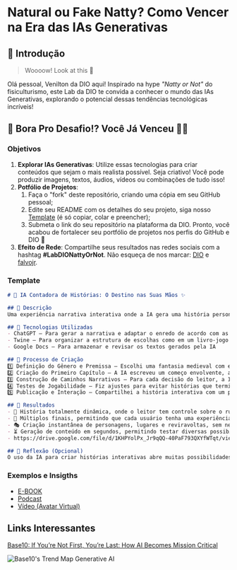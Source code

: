 # Natural ou Fake Natty? Como Vencer na Era das IAs Generativas

## 🚀 Introdução

> Woooow! Look at this 👀

Olá pessoal, Venilton da DIO aqui! Inspirado na hype _"Natty or Not"_ do fisiculturismo, este Lab da DIO te convida a conhecer o mundo das IAs Generativas, explorando o potencial dessas tendências tecnológicas incríveis!

## 🎯 Bora Pro Desafio!? Você Já Venceu 💪🤓

### Objetivos

1. **Explorar IAs Generativas**: Utilize essas tecnologias para criar conteúdos que sejam o mais realista possível. Seja criativo! Você pode produzir imagens, textos, áudios, vídeos ou combinações de tudo isso!
1. **Potfólio de Projetos**:
    1. Faça o "fork" deste repositório, criando uma cópia em seu GitHub pessoal;
    2. Edite seu README com os detalhes do seu projeto, siga nosso [Template](#template) (é só copiar, colar e preencher);
    3. Submeta o link do seu repositório na plataforma da DIO. Pronto, você acabou de fortalecer seu portfólio de projetos nos perfis do GitHub e DIO 🚀
1. **Efeito de Rede**: Compartilhe seus resultados nas redes sociais com a hashtag **#LabDIONattyOrNot**. Não esqueça de nos marcar: [DIO](https://www.linkedin.com/school/dio-makethechange) e [falvojr](https://www.linkedin.com/in/falvojr).

### Template

```markdown
# 📖 IA Contadora de Histórias: O Destino nas Suas Mãos ✨

## 📒 Descrição
Uma experiência narrativa interativa onde a IA gera uma história personalizada em tempo real. O leitor toma decisões ao longo da aventura, e a IA adapta o enredo com base nas escolhas. O objetivo foi testar o potencial da IA generativa de texto para criar histórias dinâmicas e imersivas, sem necessidade de um roteirista humano.

## 🤖 Tecnologias Utilizadas
- ChatGPT – Para gerar a narrativa e adaptar o enredo de acordo com as escolhas do leitor  
- Twine – Para organizar a estrutura de escolhas como em um livro-jogo  
- Google Docs – Para armazenar e revisar os textos gerados pela IA  

## 🧐 Processo de Criação
1️⃣ Definição do Gênero e Premissa – Escolhi uma fantasia medieval com elementos de mistério.  
2️⃣ Criação do Primeiro Capítulo – A IA escreveu um começo envolvente, apresentando o protagonista e o universo.  
3️⃣ Construção de Caminhos Narrativos – Para cada decisão do leitor, a IA gerava diferentes desdobramentos.  
4️⃣ Testes de Jogabilidade – Fiz ajustes para evitar histórias que terminassem muito rápido ou sem coerência.  
5️⃣ Publicação e Interação – Compartilhei a história interativa com um pequeno grupo de amigos para testar a imersão.  

## 🚀 Resultados
- 📜 História totalmente dinâmica, onde o leitor tem controle sobre o rumo dos acontecimentos  
- 🔀 Múltiplos finais, permitindo que cada usuário tenha uma experiência única  
- 🎭 Criação instantânea de personagens, lugares e reviravoltas, sem necessidade de um roteiro fechado  
- ⏳ Geração de conteúdo em segundos, permitindo testar diversas possibilidades narrativas rapidamente
- https://drive.google.com/file/d/1KHPYolPx_Jr9qQQ-40PaF793QXYfWTqt/view?usp=sharing

## 💭 Reflexão (Opcional)
O uso da IA para criar histórias interativas abre muitas possibilidades para jogos narrativos, livros digitais e RPGs. Apesar da flexibilidade da IA, ainda é preciso curadoria humana para manter a coerência da trama e evitar histórias sem profundidade. O próximo passo seria integrar essa tecnologia em uma plataforma mais robusta, como um app de histórias personalizadas!
```

### Exemplos e Insigths

- [E-BOOK](/exemplos/E-BOOK.md)
- [Podcast](/exemplos/PODCAST.md)
- [Vídeo (Avatar Virtual)](/exemplos/VIDEO.md)

## Links Interessantes

[Base10: If You’re Not First, You’re Last: How AI Becomes Mission Critical](https://base10.vc/post/generative-ai-mission-critical/)

![Base10's Trend Map Generative AI](https://github.com/digitalinnovationone/lab-natty-or-not/assets/730492/f4df26e8-f8f7-4419-8252-c69d73ea930c)

